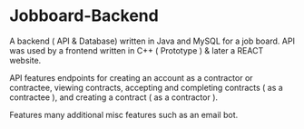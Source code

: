 # Jobboard-Backend
A backend ( API &amp; Database) written in Java and MySQL for a job board. API was used by a frontend written in C++ ( Prototype ) & later a REACT website.

API features endpoints for creating an account as a contractor or contractee, viewing contracts, accepting and completing contracts ( as a contractee ), and creating a contract ( as a contractor ). 

Features many additional misc features such as an email bot.
